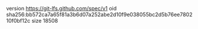 version https://git-lfs.github.com/spec/v1
oid sha256:bb572ca7a65f81a3b6d07a252abe2d10f9e038055bc2d5b76ee780210f0bf12c
size 18508
